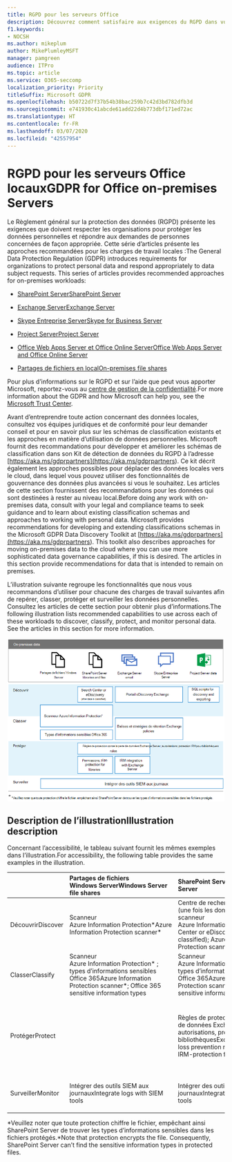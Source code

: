```yaml
---
title: RGPD pour les serveurs Office
description: Découvrez comment satisfaire aux exigences du RGPD dans vos serveurs Office locaux.
f1.keywords:
- NOCSH
ms.author: mikeplum
author: MikePlumleyMSFT
manager: pamgreen
audience: ITPro
ms.topic: article
ms.service: O365-seccomp
localization_priority: Priority
titleSuffix: Microsoft GDPR
ms.openlocfilehash: b50722d7f37b54b38bac259b7c42d3bd782dfb3d
ms.sourcegitcommit: e741930c41abcde61add22d4b773dbf171ed72ac
ms.translationtype: HT
ms.contentlocale: fr-FR
ms.lasthandoff: 03/07/2020
ms.locfileid: "42557954"
---
```

# <a name="gdpr-for-office-on-premises-servers"></a><span data-ttu-id="65b7f-103">RGPD pour les serveurs Office locaux</span><span class="sxs-lookup"><span data-stu-id="65b7f-103">GDPR for Office on-premises Servers</span></span>

<span data-ttu-id="65b7f-p101">Le Règlement général sur la protection des données (RGPD) présente les exigences que doivent respecter les organisations pour protéger les données personnelles et répondre aux demandes de personnes concernées de façon appropriée. Cette série d’articles présente les approches recommandées pour les charges de travail locales :</span><span class="sxs-lookup"><span data-stu-id="65b7f-p101">The General Data Protection Regulation (GDPR) introduces requirements for organizations to protect personal data and respond appropriately to data subject requests. This series of articles provides recommended approaches for on-premises workloads:</span></span>

-   [<span data-ttu-id="65b7f-106">SharePoint Server</span><span class="sxs-lookup"><span data-stu-id="65b7f-106">SharePoint Server</span></span>](gdpr-for-sharepoint-server.md)

-   [<span data-ttu-id="65b7f-107">Exchange Server</span><span class="sxs-lookup"><span data-stu-id="65b7f-107">Exchange Server</span></span>](gdpr-for-exchange-server.md)

-   [<span data-ttu-id="65b7f-108">Skype Entreprise Server</span><span class="sxs-lookup"><span data-stu-id="65b7f-108">Skype for Business Server</span></span>](gdpr-for-skype-for-business-server.md)

-   [<span data-ttu-id="65b7f-109">Project Server</span><span class="sxs-lookup"><span data-stu-id="65b7f-109">Project Server</span></span>](gdpr-for-project-server.md)

-   [<span data-ttu-id="65b7f-110">Office Web Apps Server et Office Online Server</span><span class="sxs-lookup"><span data-stu-id="65b7f-110">Office Web Apps Server and Office Online Server</span></span>](gdpr-for-office-online-server.md)

-   [<span data-ttu-id="65b7f-111">Partages de fichiers en local</span><span class="sxs-lookup"><span data-stu-id="65b7f-111">On-premises file shares</span></span>](gdpr-for-on-premises-file-shares.md)

<span data-ttu-id="65b7f-112">Pour plus d’informations sur le RGPD et sur l’aide que peut vous apporter Microsoft, reportez-vous au [centre de gestion de la confidentialité](https://www.microsoft.com/trust-center/privacy/gdpr-overview
).</span><span class="sxs-lookup"><span data-stu-id="65b7f-112">For more information about the GDPR and how Microsoft can help you, see the [Microsoft Trust Center](https://www.microsoft.com/trust-center/privacy/gdpr-overview
).</span></span>

<span data-ttu-id="65b7f-p102">Avant d’entreprendre toute action concernant des données locales, consultez vos équipes juridiques et de conformité pour leur demander conseil et pour en savoir plus sur les schémas de classification existants et les approches en matière d’utilisation de données personnelles. Microsoft fournit des recommandations pour développer et améliorer les schémas de classification dans son Kit de détection de données du RGPD à l’adresse [https://aka.ms/gdprpartners](<https://aka.ms/gdprpartners>). Ce kit décrit également les approches possibles pour déplacer des données locales vers le cloud, dans lequel vous pouvez utiliser des fonctionnalités de gouvernance des données plus avancées si vous le souhaitez. Les articles de cette section fournissent des recommandations pour les données qui sont destinées à rester au niveau local.</span><span class="sxs-lookup"><span data-stu-id="65b7f-p102">Before doing any work with on-premises data, consult with your legal and compliance teams to seek guidance and to learn about existing classification schemas and approaches to working with personal data. Microsoft provides recommendations for developing and extending classifications schemas in the Microsoft GDPR Data Discovery Toolkit at [https://aka.ms/gdprpartners](<https://aka.ms/gdprpartners>). This toolkit also describes approaches for moving on-premises data to the cloud where you can use more sophisticated data governance capabilities, if this is desired. The articles in this section provide recommendations for data that is intended to remain on premises.</span></span>

<span data-ttu-id="65b7f-p103">L’illustration suivante regroupe les fonctionnalités que nous vous recommandons d’utiliser pour chacune des charges de travail suivantes afin de repérer, classer, protéger et surveiller les données personnelles. Consultez les articles de cette section pour obtenir plus d’informations.</span><span class="sxs-lookup"><span data-stu-id="65b7f-p103">The following illustration lists recommended capabilities to use across each of these workloads to discover, classify, protect, and monitor personal data. See the articles in this section for more information.</span></span>

![](../media/gdpr-for-office-servers-image1.png)

## <a name="illustration-description"></a><span data-ttu-id="65b7f-119">Description de l’illustration</span><span class="sxs-lookup"><span data-stu-id="65b7f-119">Illustration description</span></span>

<span data-ttu-id="65b7f-120">Concernant l’accessibilité, le tableau suivant fournit les mêmes exemples dans l’illustration.</span><span class="sxs-lookup"><span data-stu-id="65b7f-120">For accessibility, the following table provides the same examples in the illustration.</span></span>

|             |<span data-ttu-id="65b7f-121">Partages de fichiers Windows Server</span><span class="sxs-lookup"><span data-stu-id="65b7f-121">Windows Server file shares</span></span>|<span data-ttu-id="65b7f-122">SharePoint Server</span><span class="sxs-lookup"><span data-stu-id="65b7f-122">SharePoint Server</span></span>|<span data-ttu-id="65b7f-123">Exchange Server</span><span class="sxs-lookup"><span data-stu-id="65b7f-123">Exchange Server</span></span>|<span data-ttu-id="65b7f-124">Skype Entreprise</span><span class="sxs-lookup"><span data-stu-id="65b7f-124">Skype for Business</span></span>|<span data-ttu-id="65b7f-125">Project Server</span><span class="sxs-lookup"><span data-stu-id="65b7f-125">Project Server</span></span>|
|:------------|:-------------------------|:----------------|:--------------|:-----------------|:-------------|
|<span data-ttu-id="65b7f-126">Découvrir</span><span class="sxs-lookup"><span data-stu-id="65b7f-126">Discover</span></span>|<span data-ttu-id="65b7f-127">Scanneur Azure Information Protection\*</span><span class="sxs-lookup"><span data-stu-id="65b7f-127">Azure Information Protection scanner\*</span></span>|<span data-ttu-id="65b7f-128">Centre de recherche ou eDiscovery (une fois les données classées) ; scanneur Azure Information Protection\*</span><span class="sxs-lookup"><span data-stu-id="65b7f-128">Search Center or eDiscovery (after data is classified); Azure Information Protection scanner\*</span></span>|<span data-ttu-id="65b7f-129">Portail eDiscovery Exchange</span><span class="sxs-lookup"><span data-stu-id="65b7f-129">Exchange eDiscovery Portal</span></span>|<span data-ttu-id="65b7f-130">Portail eDiscovery Exchange</span><span class="sxs-lookup"><span data-stu-id="65b7f-130">Exchange eDiscovery portal</span></span>|<span data-ttu-id="65b7f-131">Scripts SQL de découverte et d’exportation</span><span class="sxs-lookup"><span data-stu-id="65b7f-131">SQL scripts for discovery and exporting</span></span>|
|<span data-ttu-id="65b7f-132">Classer</span><span class="sxs-lookup"><span data-stu-id="65b7f-132">Classify</span></span>|<span data-ttu-id="65b7f-133">Scanneur Azure Information Protection\* ; types d’informations sensibles Office 365</span><span class="sxs-lookup"><span data-stu-id="65b7f-133">Azure Information Protection scanner\*; Office 365 sensitive information types</span></span>|<span data-ttu-id="65b7f-134">Scanneur Azure Information Protection\* ; types d’informations sensibles Office 365</span><span class="sxs-lookup"><span data-stu-id="65b7f-134">Azure Information Protection scanner\*; Office 365 sensitive information types</span></span>|<span data-ttu-id="65b7f-135">Balises et stratégies de rétention Exchange</span><span class="sxs-lookup"><span data-stu-id="65b7f-135">Exchange retention tags and retention policies</span></span>|<span data-ttu-id="65b7f-136">Balises et stratégies de rétention Exchange</span><span class="sxs-lookup"><span data-stu-id="65b7f-136">Exchange retention tags and retention policies</span></span>||
|<span data-ttu-id="65b7f-137">Protéger</span><span class="sxs-lookup"><span data-stu-id="65b7f-137">Protect</span></span>||<span data-ttu-id="65b7f-138">Règles de protection contre la perte de données Exchange Server ; autorisations, protection IRM pour bibliothèques</span><span class="sxs-lookup"><span data-stu-id="65b7f-138">Exchange Server data loss prevention rules; Permissions, IRM-protection for libraries</span></span>|<span data-ttu-id="65b7f-139">Règles de protection contre la perte de données Exchange Server ; intégration IRM avec Exchange Server</span><span class="sxs-lookup"><span data-stu-id="65b7f-139">Exchange Server data loss prevention rules; IRM integration with Exchange Server</span></span>|||
|<span data-ttu-id="65b7f-140">Surveiller</span><span class="sxs-lookup"><span data-stu-id="65b7f-140">Monitor</span></span>|<span data-ttu-id="65b7f-141">Intégrer des outils SIEM aux journaux</span><span class="sxs-lookup"><span data-stu-id="65b7f-141">Integrate logs with SIEM tools</span></span>|<span data-ttu-id="65b7f-142">Intégrer des outils SIEM aux journaux</span><span class="sxs-lookup"><span data-stu-id="65b7f-142">Integrate logs with SIEM tools</span></span>|<span data-ttu-id="65b7f-143">Intégrer des outils SIEM aux journaux</span><span class="sxs-lookup"><span data-stu-id="65b7f-143">Integrate logs with SIEM tools</span></span>|<span data-ttu-id="65b7f-144">Intégrer des outils SIEM aux journaux</span><span class="sxs-lookup"><span data-stu-id="65b7f-144">Integrate logs with SIEM tools</span></span>|<span data-ttu-id="65b7f-145">Intégrer des outils SIEM aux journaux</span><span class="sxs-lookup"><span data-stu-id="65b7f-145">Integrate logs with SIEM tools</span></span>|

<span data-ttu-id="65b7f-p104">\*Veuillez noter que toute protection chiffre le fichier, empêchant ainsi SharePoint Server de trouver les types d’informations sensibles dans les fichiers protégés.</span><span class="sxs-lookup"><span data-stu-id="65b7f-p104">\*Note that protection encrypts the file. Consequently, SharePoint Server can’t find the sensitive information types in protected files.</span></span>

